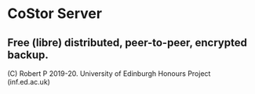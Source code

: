# CoStor Server
## Free (libre) distributed, peer-to-peer, encrypted backup.

(C) Robert P 2019-20. University of Edinburgh Honours Project (inf.ed.ac.uk)
